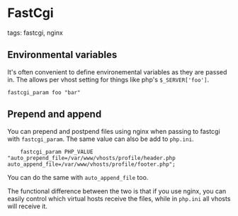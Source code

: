 # FastCgi

tags: fastcgi, nginx

## Environmental variables

It's often convenient to define environemental variables as they are passed in.
The allows per vhost setting for things like php's `$_SERVER['foo']`.

```
fastcgi_param foo "bar"
```

## Prepend and append

You can prepend and postpend files using nginx when passing to fastcgi with
`fastcgi_param`. The same value can also be add to `php.ini`.

```
    fastcgi_param PHP_VALUE "auto_prepend_file=/var/www/vhosts/profile/header.php
auto_append_file=/var/www/vhosts/profile/footer.php";
```

You can do the same with `auto_append_file` too.

The functional difference between the two is that if you use nginx, you can
easily control which virtual hosts receive the files, while in `php.ini` all
vhosts will receive it.
